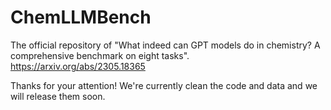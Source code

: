 # ChemLLMBench

The official repository of "What indeed can GPT models do in chemistry? A comprehensive benchmark on eight tasks". https://arxiv.org/abs/2305.18365 

Thanks for your attention! We're currently clean the code and data and we will release them soon.


